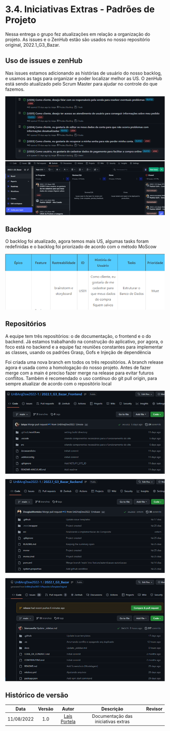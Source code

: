 # 3.4. Iniciativas Extras - Padrões de Projeto
 
Nessa entrega o grupo fez atualizações em relação a organização do projeto. As issues e o ZenHub estão são usados no nosso repositório original, 2022.1_G3_Bazar.
 
## Uso de issues e zenHub
Nas issues estamos adicionando as histórias de usuário do nosso backlog, e usamos as tags para organizar e poder localizar melhor as US. O zenHub está sendo atualizado pelo Scrum Master para ajudar no controle do que fazemos.
 
![Issue](../img/iniciativaPadroes/issues-iniciativaExtra.png)
![zenHub](../img/iniciativaPadroes/zenHub-iniciativasExtras.png)
 
## Backlog
 
O backlog foi atualizado, agora temos mais US, algumas tasks foram redefinidas e o backlog foi priorizado de acordo com o método MoScow
 
![Backlog](../img/iniciativaPadroes/backlog-iniciativasExtras.png)
 
## Repositórios
A equipe tem três repositórios: o de documentação, o frontend e o do backend. Já estamos trabalhando na construção do aplicativo, por agora, o foco está no backend e a equipe faz reuniões constantes para implementar as classes, usando os padrões Grasp, Gofs e Injeção de dependência
 
Foi criada uma nova branch em todos os três repositórios. A branch release agora é usada como a homologação do nosso projeto. Antes de fazer merge com a main é preciso fazer merge na release para evitar futuros conflitos. Também é recomendado o uso contínuo do git pull origin, para sempre atualizar de acordo com o repositório local


![Repositorio1](../img/iniciativaPadroes/repositorio1.png)

![Repositorio2](../img/iniciativaPadroes/repositorio2.png)

![Repositorio3](../img/iniciativaPadroes/repositorio3.png)

## Histórico de versão
| Data | Versão | Autor | Descrição | Revisor |
| :-: | :-: | :-: | :-: | :-: |
| 11/08/2022 | 1.0 | [Laís Portela](https://github.com/laispa) | Documentação das iniciativas extras |  |


